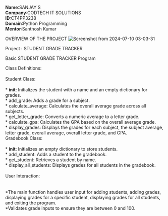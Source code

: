 **Name**:SANJAY S <br/>
**Company**:CODTECH IT SOLUTIONS <br/>
**ID**:CT4PP3238 <br/>
**Domain**:Python Programming <br/>
**Mentor**:Santhosh Kumar <br/>

OVERVIEW OF THE PROJECT
![Screenshot from 2024-07-10 03-03-31](https://github.com/ssanjay2005/CODTECH-Task2/assets/175134193/9a56bb64-e5e2-431b-b036-424e7dd66978)

Project : STUDENT GRADE TRACKER

Basic STUDENT GRADE TRACKER Program

Class Definitions:<br/>
<br/>
  Student Class:<br/>
<br/>       * __init__: Initializes the student with a name and an empty dictionary for grades.
<br/>       * add_grade: Adds a grade for a subject.
<br/>       * calculate_average: Calculates the overall average grade across all subjects.
<br/>       * get_letter_grade: Converts a numeric average to a letter grade.
<br/>  * calculate_gpa: Calculates the GPA based on the overall average grade.
<br/>  * display_grades: Displays the grades for each subject, the subject average, letter grade, overall average, overall letter grade, and GPA.
<br/>Gradebook Class:<br/>
<br/>       * __init__: Initializes an empty dictionary to store students.
<br/>       * add_student: Adds a student to the gradebook.
<br/>       * get_student: Retrieves a student by name.
<br/>       * display_all_students: Displays grades for all students in the gradebook.
<br/><br/>
User Interaction:<br/>
<br/>
  <br/>*The main function handles user input for adding students, adding grades, displaying grades for a specific student, displaying grades for all students, and exiting the program.
   <br/>*Validates grade inputs to ensure they are between 0 and 100.


